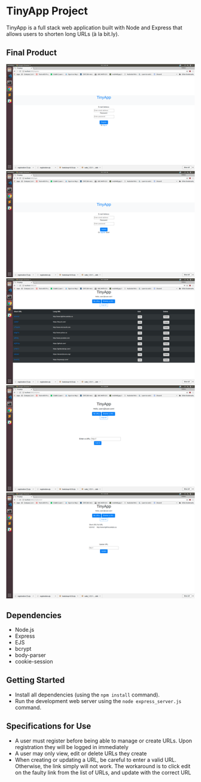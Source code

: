 # TinyApp Project

TinyApp is a full stack web application built with Node and Express that allows users to shorten long URLs (à la bit.ly).

## Final Product
!["Registration Page"](https://github.com/DelsonTan/tinyApp/blob/master/docs/registration-page.png?raw=true)
!["Login Page"](https://github.com/DelsonTan/tinyApp/blob/master/docs/login-page.png?raw=true)
!["A List of URLs"](https://github.com/DelsonTan/tinyApp/blob/master/docs/urls-page.png?raw=true)
!["Creating a URL"](https://github.com/DelsonTan/tinyApp/blob/master/docs/create-url.png?raw=true)
!["Updating a URL"](https://github.com/DelsonTan/tinyApp/blob/master/docs/update-url.png?raw=true)

## Dependencies

- Node.js
- Express
- EJS
- bcrypt
- body-parser
- cookie-session

## Getting Started

- Install all dependencies (using the `npm install` command).
- Run the development web server using the `node express_server.js` command.

## Specifications for Use

- A user must register before being able to manage or create URLs. Upon registration they will be logged in immediately
- A user may only view, edit or delete URLs they create
- When creating or updating a URL, be careful to enter a valid URL. Otherwise, the link simply will not work. The workaround is to click edit on the faulty link from the list of URLs, and update with the correct URL

